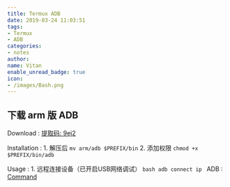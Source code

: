 ```yaml
---
title: Termux ADB
date: 2019-03-24 11:03:51
tags:
- Termux
- ADB
categories:
- notes
author:
name: Vitan
enable_unread_badge: true
icon:
- /images/Bash.png
---
```

## 下载 arm 版 ADB
Download
:	[提取码: 9ej2](https://pan.baidu.com/s/1wv_i6qUTLRL94pp-bnkyWw)

Installation
:	1. 解压后 `mv arm/adb $PREFIX/bin`
	2. 添加权限 `chmod +x $PREFIX/bin/adb`


Usage
:	1. 远程连接设备（已开启USB网络调试）
	```bash
	adb connect ip
	```
ADB
:	[Command](https://vitan.me/2018/04/19/Adb/)
